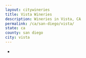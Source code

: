 ```yaml
---
layout: citywineries
title: Vista Wineries
description: Wineries in Vista, CA
permalink: /ca/san-diego/vista/
state: ca
county: san diego
city: vista
---
```

-
